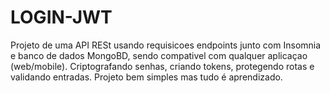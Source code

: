 # LOGIN-JWT
Projeto de uma API RESt  usando requisicoes endpoints junto com Insomnia e banco de dados MongoBD,
sendo compativel com qualquer aplicaçao (web/mobile). Criptografando senhas, criando tokens, protegendo rotas
e validando entradas. Projeto bem simples mas  tudo é aprendizado.
